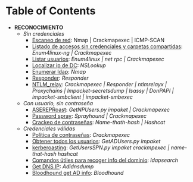 # **Table of Contents**
  
- **RECONOCIMIENTO**
  - *Sin credenciales*
    - [Escaneo de red](no_credentials/scan_network/): Nmap | Crackmapexec | ICMP-SCAN
    - [Listado de accesos sin credenciales y carpetas compartidas](no_credentials/list_guest_access_on_smb_share/): _Enum4linux-ng | Crackmapexec_
    - [Listar usuarios](no_credentials/find_user_list/): _Enum4linux | net rpc | Crackmapexec_
    - [Localizar ip de DC](no_credentials/find_dc_ip/): _NSLookup_
    - [Enumerar ldap](no_credentials/enumerate_ldap/): _Nmap_
    - [Responder](no_credentials/responder/): _Responder_
    - [NTLM_relay](no_credentials/NTLM_relay/): _Crackmapexec | Responder | ntlmrelayx | Proxychains | Impacket-secretsdump | lsassy | DonPAPI | impacket-smbclient | impacket-smbexec_
  - *Con usuario, sin contraseña*
    - [ASEREPRoast](user_but_no_credentials/ASREPRoast/): _GetNPUsers.py impaket | Crackmapexec_
    - [Password spray](user_but_no_credentials/password_spray/): _Sprayhound | Crackmapexec_
    - [Crackeo de contraseñas](user_but_no_credentials/crack_passwords/): _Name-thath-hash | Hashcat_
  - *Credenciales válidas*
    - [Política de contraseñas](valid_credentials/pass_pol/): _Crackmapexec_
    - [Obtener todos los usuarios](valid_credentials/get_all_users/): _GetADUsers.py impaket_
    - [kerberoasting](valid_credentials/kerberoasting/): _GetUsersSPN.py impaket crackmpexec | name-that-hash hashcat_
    - [Comandos útiles para recoger info del dominio](valid_credentials/useful_domain_info/): _ldapsearch_
    - [Get DNS IP](valid_credentials/get_dns/): _Adidnsdump_
    - [Bloodhound get AD info](valid_credentials/bloodhound/): _Bloodhound_
